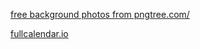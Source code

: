  <a href='https://pngtree.com/free-backgrounds'>free background photos from pngtree.com/</a>



 <a href='https://fullcalendar.io/'>fullcalendar.io</a>